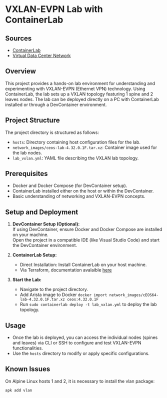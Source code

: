 # VXLAN-EVPN Lab with ContainerLab

## Sources

- [ContainerLab](https://containerlab.dev)
- [Virtual Data Center Network](https://medium.com/@aifakhri/bgp-evpn-and-vxlan-configuration-with-arista-veos-b1046c24d046)

## Overview

This project provides a hands-on lab environment for understanding and experimenting with VXLAN-EVPN (Ethernet VPN) technology. Using ContainerLab, the lab sets up a VXLAN topology featuring 1 spine and 2 leaves nodes. The lab can be deployed directly on a PC with ContainerLab installed or through a DevContainer environment.

## Project Structure

The project directory is structured as follows:

- `hosts`: Directory containing host configuration files for the lab.
- `network_images/ceos-lab-4.32.0.1F.tar.xz`: Container image used for the lab nodes.
- `lab_vxlan.yml`: YAML file describing the VXLAN lab topology.

## Prerequisites

- Docker and Docker Compose (for DevContainer setup).
- ContainerLab installed either on the host or within the DevContainer.
- Basic understanding of networking and VXLAN-EVPN concepts.

## Setup and Deployment

1. **DevContainer Setup (Optional):**  
   If using DevContainer, ensure Docker and Docker Compose are installed on your machine.  
   Open the project in a compatible IDE (like Visual Studio Code) and start the DevContainer environment.

2. **ContainerLab Setup:**
   - Direct Installation: Install ContainerLab on your host machine.
   - Via Terraform, documentation avalaible [here](https://github.com/MasqAs/AWS-ContainerLab-Deployment)

3. **Start the Lab:**
   - Navigate to the project directory.
   - Add Arista image to Docker `docker import network_images/cEOS64-lab-4.32.0.1F.tar.xz ceos:4.32.0.1F`
   - Run `sudo containerlab deploy -t lab_vxlan.yml` to deploy the lab topology.

## Usage

- Once the lab is deployed, you can access the individual nodes (spines and leaves) via CLI or SSH to configure and test VXLAN-EVPN functionalities.
- Use the `hosts` directory to modify or apply specific configurations.

## Known Issues

On Alpine Linux hosts 1 and 2, it is necessary to install the vlan package:

```bash
apk add vlan
```
